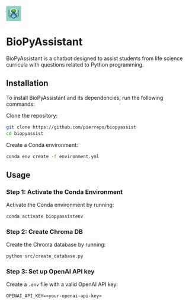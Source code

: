 
<div style="display: flex; align-items: left;">
  <img src="data/logo.webp" alt="Logo" width="40" height="40">
</div>

# BioPyAssistant

BioPyAssistant is a chatbot designed to assist students from life science curricula with questions related to Python programming.


## Installation

To install BioPyAssistant and its dependencies, run the following commands:

Clone the repository:

```bash
git clone https://github.com/pierrepo/biopyassist
cd biopyassist
```

Create a Conda environment:

```bash
conda env create -f environment.yml
```


## Usage

### Step 1: Activate the Conda Environment

Activate the Conda environment by running:

```bash
conda activate biopyassistenv
```

### Step 2: Create Chroma DB

Create the Chroma database by running:

```bash
python src/create_database.py
```

### Step 3: Set up OpenAI API key

Create a `.env` file with a valid OpenAI API key:

```text
OPENAI_API_KEY=<your-openai-api-key>
```